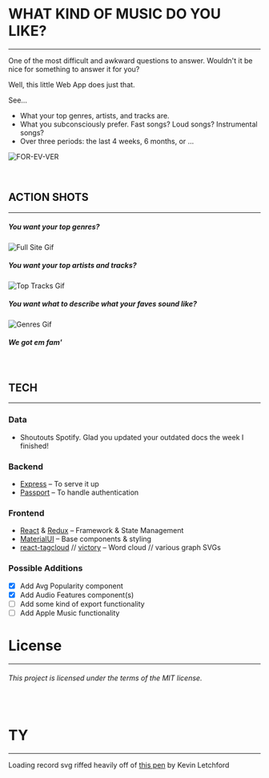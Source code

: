 # WHAT KIND OF MUSIC DO YOU LIKE?
---
One of the most difficult and awkward questions to answer.
Wouldn't it be nice for something to answer it for you?

Well, this little Web App does just that.

See...
* What your top genres, artists, and tracks are.
* What you subconsciously prefer. Fast songs? Loud songs? Instrumental songs?
* Over three periods:  the last 4 weeks, 6 months, or ...

![FOR-EV-VER](https://i.giphy.com/media/F95WSkkosQ9YQ/giphy-facebook_s.jpg)

&nbsp;

## ACTION SHOTS
---
##### **You want your top genres?**

![Full Site Gif](https://media.giphy.com/media/3ohs7KCFYOmn5k0a1W/giphy.gif)

##### **You want your top artists and tracks?**

![Top Tracks Gif](https://media.giphy.com/media/3o6fJghV1DCOHbM7HG/giphy.gif)

##### **You want what to describe what your faves sound like?**

![Genres Gif](https://media.giphy.com/media/3ohs7YDcQZLNiaYVoc/giphy.gif)

##### We got em fam'

&nbsp;

## TECH
---
### Data
* Shoutouts Spotify. Glad you updated your outdated docs the week I finished!
### Backend
* [Express](https://github.com/expressjs/express) – To serve it up
* [Passport](https://github.com/jaredhanson/passport) – To handle authentication
### Frontend
* [React](https://github.com/facebookincubator/create-react-app) & [Redux](https://github.com/reactjs/redux) – Framework & State Management
* [MaterialUI](https://github.com/mui-org/material-ui) – Base components & styling
* [react-tagcloud](https://github.com/madox2/react-tagcloud) // [victory](https://github.com/FormidableLabs/victory-chart) – Word cloud // various graph SVGs

### Possible Additions

* [x] Add Avg Popularity component
* [x] Add Audio Features component(s)
* [ ] Add some kind of export functionality
* [ ] Add Apple Music functionality

# License
---

###### This project is licensed under the terms of the MIT license.

&nbsp;

# TY
---
Loading record svg riffed heavily off of [this pen](https://codepen.io/letchford/pen/Atbrc?q=record&limit=all&type=type-pens) by Kevin Letchford
